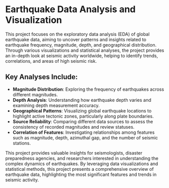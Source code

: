 # Earthquake Data Analysis and Visualization

This project focuses on the exploratory data analysis (EDA) of global earthquake data, aiming to uncover patterns and insights related to earthquake frequency, magnitude, depth, and geographical distribution. Through various visualizations and statistical analyses, the project provides an in-depth look at seismic activity worldwide, helping to identify trends, correlations, and areas of high seismic risk.

## Key Analyses Include:

- **Magnitude Distribution**: Exploring the frequency of earthquakes across different magnitudes.
- **Depth Analysis**: Understanding how earthquake depth varies and examining depth measurement accuracy.
- **Geographical Patterns**: Visualizing global earthquake locations to highlight active tectonic zones, particularly along plate boundaries.
- **Source Reliability**: Comparing different data sources to assess the consistency of recorded magnitudes and review statuses.
- **Correlation of Features**: Investigating relationships among features such as magnitude, depth, azimuthal gap, and the number of seismic stations.

This project provides valuable insights for seismologists, disaster preparedness agencies, and researchers interested in understanding the complex dynamics of earthquakes. By leveraging data visualizations and statistical methods, this project presents a comprehensive overview of earthquake data, highlighting the most significant features and trends in seismic activity.


